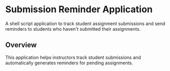 # Submission Reminder Application

A shell script application to track student assignment submissions and send reminders to students who haven't submitted their assignments.

## Overview
This application helps instructors track student submissions and automatically generates reminders for pending assignments.
